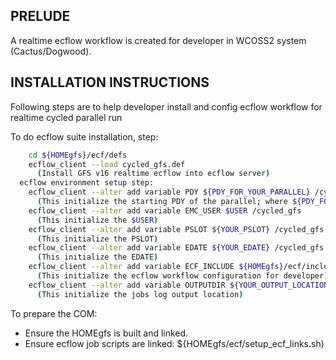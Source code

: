 PRELUDE
-------

A realtime ecflow workflow is created for developer in WCOSS2 system (Cactus/Dogwood).

INSTALLATION INSTRUCTIONS
---------------------------

Following steps are to help developer install and config ecflow workflow for realtime cycled parallel run

To do ecflow suite installation, step:
```bash
    cd ${HOMEgfs}/ecf/defs
    ecflow_client --load cycled_gfs.def
      (Install GFS v16 realtime ecflow into ecflow server)
  ecflow environment setup step:
    ecflow_client --alter add variable PDY ${PDY_FOR_YOUR_PARALLEL} /cycled_gfs/primary/00 /cycled_gfs/primary/06 /cycled_gfs/primary/12 /cycled_gfs/primary/18
      (This initialize the starting PDY of the parallel; where ${PDY_FOR_YOUR_PARALLEL} is the PDY of the cycle)
    ecflow_client --alter add variable EMC_USER $USER /cycled_gfs
      (This initialize the $USER)
    ecflow_client --alter add variable PSLOT ${YOUR_PSLOT} /cycled_gfs
      (This initialize the PSLOT)
    ecflow_client --alter add variable EDATE ${YOUR_EDATE} /cycled_gfs
      (This initialize the EDATE)
    ecflow_client --alter add variable ECF_INCLUDE ${HOMEgfs}/ecf/include /cycled_gfs
      (This initialize the ecflow workflow configuration for developer)
    ecflow_client --alter add variable OUTPUTDIR ${YOUR_OUTPUT_LOCATION} /cycled_gfs
      (This initialize the jobs log output location)
```

To prepare the COM:

* Ensure the HOMEgfs is built and linked.
* Ensure ecflow job scripts are linked: ${HOMEgfs/ecf/setup_ecf_links.sh)
